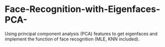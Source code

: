 # Face-Recognition-with-Eigenfaces-PCA-
Using principal component analysis (PCA) features to get eigenfaces and implement the function of face recognition (MLE, KNN included).
